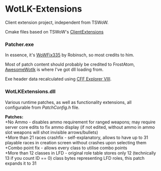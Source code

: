 # WotLK-Extensions
Client extension project, independent from TSWoW.  
  
Cmake files based on TSWoW's [ClientExtensions](https://github.com/tswow/tswow/tree/master/misc/client-extensions)  
  
### Patcher.exe
In essence, it's [WoWFix335](https://github.com/robinsch/WoWFix335) by Robinsch, so most credits to him.  
  
Most of patch content should probably be credited to FrostAtom, [AwesomeWotlk](https://github.com/FrostAtom/awesome_wotlk/blob/main/src/AwesomeWotlkPatch/Patch.h) is where I've got dll loading from.  
  
Exe header data recalculated using [CFF Explorer VIII](https://ntcore.com/explorer-suite/).  
  
### WotLKExtensions.dll
Various runtime patches, as well as functionality extensions, all configurable from *PatchConfig.h* file.  
  
**Patches:**  
+No Ammo - disables ammo requirement for ranged weapons; may require server core edits to fix ammo display (if not edited, without ammo in ammo slot weapons will shot invisible arrows/bullets)  
+More than 21 races crashfix - self-explanatory, allows to have up to 31 playable races in creation screen without crashes upon selecting them  
+Combo point fix - allows every class to utilise combo points  
+More than 12 classes in LFD - original role table stores only 12 (technically 13 if you count ID == 0) class bytes representing LFD roles, this patch expands it to 31
